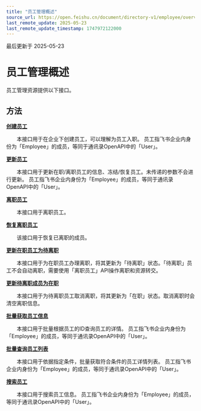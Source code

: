 ```yaml
---
title: "员工管理概述"
source_url: https://open.feishu.cn/document/directory-v1/employee/overview
last_remote_update: 2025-05-23
last_remote_update_timestamp: 1747972122000
---
```

最后更新于 2025-05-23

# 员工管理概述

员工管理资源提供以下接口。

## 方法

**[创建员工](https://open.feishu.cn/document/uAjLw4CM/ukTMukTMukTM/directory-v1/employee/create)**

&emsp;&emsp;本接口用于在企业下创建员工，可以理解为员工入职。
员工指飞书企业内身份为「Employee」的成员，等同于通讯录OpenAPI中的「User」。

**[更新员工](https://open.feishu.cn/document/uAjLw4CM/ukTMukTMukTM/directory-v1/employee/patch)**

&emsp;&emsp;本接口用于更新在职/离职员工的信息、冻结/恢复员工。未传递的参数不会进行更新。
员工指飞书企业内身份为「Employee」的成员，等同于通讯录OpenAPI中的「User」。

**[离职员工](https://open.feishu.cn/document/uAjLw4CM/ukTMukTMukTM/directory-v1/employee/delete)**

&emsp;&emsp;本接口用于离职员工。

**[恢复离职员工](https://open.feishu.cn/document/uAjLw4CM/ukTMukTMukTM/directory-v1/employee/resurrect)**

&emsp;&emsp;该接口用于恢复已离职的成员。

**[更新在职员工为待离职](https://open.feishu.cn/document/uAjLw4CM/ukTMukTMukTM/directory-v1/employee/to_be_resigned)**

&emsp;&emsp;本接口用于为在职员工办理离职，将其更新为「待离职」状态。「待离职」员工不会自动离职，需要使用「离职员工」API操作离职和资源转交。

**[更新待离职成员为在职](https://open.feishu.cn/document/uAjLw4CM/ukTMukTMukTM/directory-v1/employee/regular)**

&emsp;&emsp;本接口用于为待离职员工取消离职，将其更新为「在职」状态。取消离职时会清空离职信息。

**[批量获取员工信息](https://open.feishu.cn/document/uAjLw4CM/ukTMukTMukTM/directory-v1/employee/mget)**

&emsp;&emsp;本接口用于批量根据员工的ID查询员工的详情。
员工指飞书企业内身份为「Employee」的成员，等同于通讯录OpenAPI中的「User」。

**[批量查询员工列表](https://open.feishu.cn/document/uAjLw4CM/ukTMukTMukTM/directory-v1/employee/filter)**

&emsp;&emsp;本接口用于依据指定条件，批量获取符合条件的员工详情列表。
员工指飞书企业内身份为「Employee」的成员，等同于通讯录OpenAPI中的「User」。

**[搜索员工](https://open.feishu.cn/document/uAjLw4CM/ukTMukTMukTM/directory-v1/employee/search)**

&emsp;&emsp;本接口用于搜索员工信息。
员工指飞书企业内身份为「Employee」的成员，等同于通讯录OpenAPI中的「User」。
